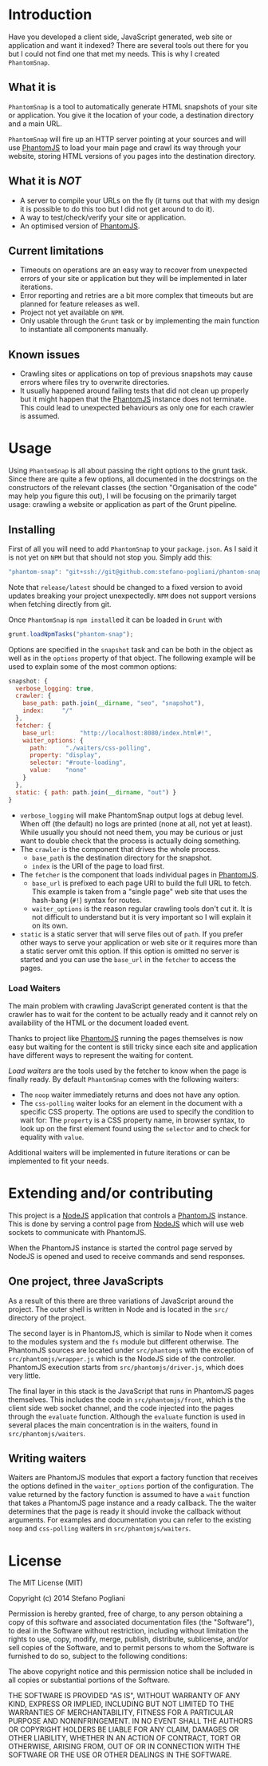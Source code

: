 Introduction
============
Have you developed a client side, JavaScript generated, web site or
application and want it indexed?
There are several tools out there for you but I could not find one that
met my needs.
This is why I created `PhantomSnap`.

What it is
----------
`PhantomSnap` is a tool to automatically generate HTML snapshots of your site
or application.
You give it the location of your code, a destination directory and a main URL.

`PhantomSnap` will fire up an HTTP server pointing at your sources and will use
[PhantomJS](http://phantomjs.org/) to load your main page and crawl its way
through your website, storing HTML versions of you pages into the
destination directory.

What it is *NOT*
----------------
  * A server to compile your URLs on the fly (it turns out that with my design
    it is possible to do this too but I did not get around to do it).
  * A way to test/check/verify your site or application.
  * An optimised version of [PhantomJS](http://phantomjs.org/).

Current limitations
-------------------
  * Timeouts on operations are an easy way to recover from unexpected errors
    of your site or application but they will be implemented in later
    iterations.
  * Error reporting and retries are a bit more complex that timeouts but
    are planned for feature releases as well.
  * Project not yet available on `NPM`.
  * Only usable through the `Grunt` task or by implementing the main
    function to instantiate all components manually.

Known issues
------------
  * Crawling sites or applications on top of previous snapshots may cause
    errors where files try to overwrite directories.
  * It usually happened around failing tests that did not clean up properly
    but it might happen that the [PhantomJS](http://phantomjs.org/) instance
    does not terminate.
    This could lead to unexpected behaviours as only one for each crawler
    is assumed.


Usage
=====
Using `PhantomSnap` is all about passing the right options to the grunt task.
Since there are quite a few options, all documented in the docstrings on the
constructors of the relevant classes (the section "Organisation of the code"
may help you figure this out), I will be focusing on the primarily target
usage: crawling a website or application as part of the Grunt pipeline.

Installing
----------
First of all you will need to add `PhantomSnap` to your `package.json`.
As I said it is not yet on `NPM` but that should not stop you.
Simply add this:
```javascript
"phantom-snap": "git+ssh://git@github.com:stefano-pogliani/phantom-snap.git#release/latest"
```

Note that `release/latest` should be changed to a fixed version to avoid
updates breaking your project unexpectedly.
`NPM` does not support versions when fetching directly from git.

Once `PhantomSnap` is `npm install`ed it can be loaded in `Grunt` with
```javascript
grunt.loadNpmTasks("phantom-snap");
```

Options are specified in the `snapshot` task and can be both in the object
as well as in the `options` property of that object.
The following example will be used to explain some of the most common options:
```javascript
snapshot: {
  verbose_logging: true,
  crawler: {
    base_path: path.join(__dirname, "seo", "snapshot"),
    index:     "/"
  },
  fetcher: {
    base_url:       "http://localhost:8080/index.html#!",
    waiter_options: {
      path:     "./waiters/css-polling",
      property: "display",
      selector: "#route-loading",
      value:    "none"
    }
  },
  static: { path: path.join(__dirname, "out") }
}
```

  * `verbose_logging` will make PhantomSnap output logs at debug level.
    When off (the default) no logs are printed (none at all, not yet at least).
    While usually you should not need them, you may be curious or just want to
    double check that the process is actually doing something.
  * The `crawler` is the component that drives the whole process.
    * `base_path` is the destination directory for the snapshot.
    * `index` is the URI of the page to load first.
  * The `fetcher` is the component that loads individual pages in
    [PhantomJS](http://phantomjs.org/).
    * `base_url` is prefixed to each page URI to build the full URL to fetch.
      This example is taken from a "single page" web site that uses the
      hash-bang (`#!`) syntax for routes.
    * `waiter_options` is the reason regular crawling tools don't cut it.
      It is not difficult to understand but it is very important so I will
      explain it on its own.
  * `static` is a static server that will serve files out of `path`.
    If you prefer other ways to serve your application or web site or it
    requires more than a static server omit this option.
    If this option is omitted no server is started and you can use the
    `base_url` in the `fetcher` to access the pages.

### Load Waiters
The main problem with crawling JavaScript generated content is that the
crawler has to wait for the content to be actually ready and it cannot
rely on availability of the HTML or the document loaded event.

Thanks to project like [PhantomJS](http://phantomjs.org/) running the pages
themselves is now easy but waiting for the content is still tricky since each
site and application have different ways to represent the waiting for content.

_Load waiters_ are the tools used by the fetcher to know when the page is
finally ready.
By default `PhantomSnap` comes with the following waiters:

  * The `noop` waiter immediately returns and does not have any option.
  * The `css-polling` waiter looks for an element in the document with a
    specific CSS property.
    The options are used to specify the condition to wait for:
    The `property` is a CSS property name, in browser syntax, to look up on
    the first element found using the `selector` and to check for equality
    with `value`.

Additional waiters will be implemented in future iterations or can be
implemented to fit your needs.


Extending and/or contributing
=============================
This project is a [NodeJS](http://nodejs.org/) application that controls a
[PhantomJS](http://phantomjs.org/) instance.
This is done by serving a control page from [NodeJS](http://nodejs.org/)
which will use web sockets to communicate with PhantomJS.

When the PhantomJS instance is started the control page served by NodeJS is
opened and used to receive commands and send responses.

One project, three JavaScripts
------------------------------
As a result of this there are three variations of JavaScript around the project.
The outer shell is written in Node and is located in the `src/` directory
of the project.

The second layer is in PhantomJS, which is similar to Node when it comes to
the modules system and the `fs` module but different otherwise.
The PhantomJS sources are located under `src/phantomjs` with the exception of
`src/phantomjs/wrapper.js` which is the NodeJS side of the controller.
PhantomJS execution starts from `src/phantomjs/driver.js`, which does very
little.

The final layer in this stack is the JavaScript that runs in PhantomJS pages
themselves.
This includes the code in `src/phantomjs/front`, which is the client side
web socket channel, and the code injected into the pages through the `evaluate`
function.
Although the `evaluate` function is used in several places the main
concentration is in the waiters, found in `src/phantomjs/waiters`.

Writing waiters
---------------
Waiters are PhantomJS modules that export a factory function that receives the
options defined in the `waiter_options` portion of the configuration.
The value returned by the factory function is assumed to have a `wait`
function that takes a PhantomJS page instance and a ready callback.
The the waiter determines that the page is ready it should invoke the
callback without arguments.
For examples and documentation you can refer to the existing `noop` and
`css-polling` waiters in `src/phantomjs/waiters`.


License
=======
The MIT License (MIT)

Copyright (c) 2014 Stefano Pogliani

Permission is hereby granted, free of charge, to any person obtaining a copy
of this software and associated documentation files (the "Software"), to deal
in the Software without restriction, including without limitation the rights
to use, copy, modify, merge, publish, distribute, sublicense, and/or sell
copies of the Software, and to permit persons to whom the Software is
furnished to do so, subject to the following conditions:

The above copyright notice and this permission notice shall be included in all
copies or substantial portions of the Software.

THE SOFTWARE IS PROVIDED "AS IS", WITHOUT WARRANTY OF ANY KIND, EXPRESS OR
IMPLIED, INCLUDING BUT NOT LIMITED TO THE WARRANTIES OF MERCHANTABILITY,
FITNESS FOR A PARTICULAR PURPOSE AND NONINFRINGEMENT. IN NO EVENT SHALL THE
AUTHORS OR COPYRIGHT HOLDERS BE LIABLE FOR ANY CLAIM, DAMAGES OR OTHER
LIABILITY, WHETHER IN AN ACTION OF CONTRACT, TORT OR OTHERWISE, ARISING FROM,
OUT OF OR IN CONNECTION WITH THE SOFTWARE OR THE USE OR OTHER DEALINGS IN THE
SOFTWARE.
